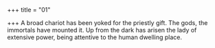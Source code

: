 +++
title = "01"

+++
A broad chariot has been yoked for the priestly gift. The gods, the  immortals have mounted it.
Up from the dark has arisen the lady of extensive power, being attentive  to the human dwelling place.
